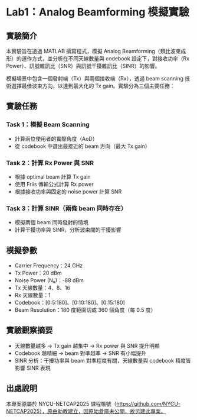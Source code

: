 # Lab1：Analog Beamforming 模擬實驗

## 實驗簡介

本實驗旨在透過 MATLAB 撰寫程式，模擬 Analog Beamforming（類比波束成形）的運作方式，並分析在不同天線數量與 codebook 設定下，對接收功率（Rx Power）、訊號雜訊比（SNR）與訊號干擾雜訊比（SINR）的影響。

模擬場景中包含一個發射端（Tx）與兩個接收端（Rx），透過 beam scanning 技術選擇最佳波束方向，以達到最大化的 Tx gain。實驗分為三個主要任務：

## 實驗任務

### Task 1：模擬 Beam Scanning

- 計算兩位使用者的實際角度（AoD）
- 從 codebook 中選出最接近的 beam 方向（最大 Tx gain）

### Task 2：計算 Rx Power 與 SNR

- 根據 optimal beam 計算 Tx gain
- 使用 Friis 傳輸公式計算 Rx power
- 根據接收功率與固定的 noise power 計算 SNR

### Task 3：計算 SINR（兩條 beam 同時存在）

- 模擬兩個 beam 同時發射的情境
- 計算干擾功率與 SINR，分析波束間的干擾影響

## 模擬參數

- Carrier Frequency：24 GHz  
- Tx Power：20 dBm  
- Noise Power (N₀)：-88 dBm  
- Tx 天線數量：4、8、16  
- Rx 天線數量：1  
- Codebook：[0:5:180]、[0:10:180]、[0:15:180]  
- Beam Resolution：180 度範圍切成 360 個角度（每 0.5 度）

## 實驗觀察摘要

- 天線數量越多 → Tx gain 越集中 → Rx power 與 SNR 提升明顯  
- Codebook 越精細 → beam 對準越準 → SNR 有小幅提升  
- SINR 分析：干擾功率與 beam 對準程度有關，天線數量與 codebook 精度皆影響 SINR 表現

## 出處說明

本專案原屬於 NYCU-NETCAP2025 課程帳號（https://github.com/NYCU-NETCAP2025），原由助教建立，因原始倉庫未公開，故另建此專案。
